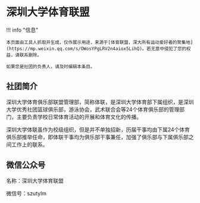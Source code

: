 # 深圳大学体育联盟
  
!!! info "信息"

    本页面由工具人抓取并生成，仅作展示用途，来源于[体育联盟，深大所有运动爱好者的聚集地](https://mp.weixin.qq.com/s/OWosYPgLRV2n4aiox5LihQ)。若无意中侵犯了您的权益，请联系删除。
    
    如果您是社团的负责人，请及时编辑本条目。
    
## 社团简介
深圳大学体育俱乐部联盟管理部，简称体联，是深圳大学体育部下属组织，是深圳大学优秀社团篮球俱乐部，游泳协会，武术联合会等24个体育俱乐部的管理部门，主要负责学校日常体育活动的开展和体育文化的传播。

深圳大学体联虽作为校级组织，但是并不单独招新，历届干事均由下属24个体育俱乐部推举任命，即体联干事均为俱乐部干事兼任，加强了俱乐部与下属俱乐部之间工作上的联系。

## 微信公众号
名称：深圳大学体育联盟

微信号：szutylm
